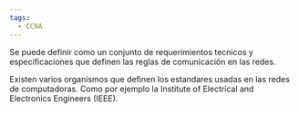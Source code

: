 ```yaml
---
tags:
  - CCNA
---
```

Se puede definir como un conjunto de requerimientos tecnicos y especificaciones que definen las reglas de comunicación en las redes. 

Existen varios organismos que definen los estandares usadas en las redes de computadoras. Como por ejemplo la Institute of Electrical and Electronics Engineers (IEEE). 